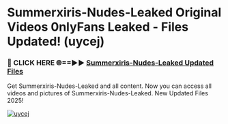 # Summerxiris-Nudes-Leaked Original Videos 0nlyFans Leaked - Files Updated! (uycej)

<h3>🔴 CLICK HERE 🌐==►► <a href="https://tinyurl.com/4mcuefdz" rel="nofollow">Summerxiris-Nudes-Leaked Updated Files</a></h3>

Get Summerxiris-Nudes-Leaked and all content. Now you can access all videos and pictures of Summerxiris-Nudes-Leaked. New Updated Files 2025!

[![uycej](https://i.imgur.com/StAQSOY.gif)](https://tinyurl.com/4mcuefdz)
